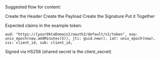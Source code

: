 Suggested flow for content:

Create the Header
Create the Payload
Create the Signature
Put it Together

Expected claims in the example token:

`aud: "https://{yourOktaDomain}/oauth2/default/v1/token",
exp: unix_epoch(now.addMinutes(5)),
jti: guid.new(),
iat: unix_epoch(now),
iss: client_id,
sub: client_id,`


Signed via HS256 (shared secret is the client_secret)